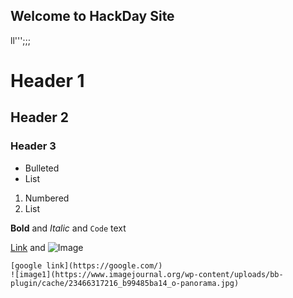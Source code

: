 ## Welcome to HackDay Site



ll''';;;


# Header 1
## Header 2
### Header 3

- Bulleted
- List

1. Numbered
2. List

**Bold** and _Italic_ and `Code` text 

[Link](url) and ![Image](src)
```
[google link](https://google.com/)
![image1](https://www.imagejournal.org/wp-content/uploads/bb-plugin/cache/23466317216_b99485ba14_o-panorama.jpg)

